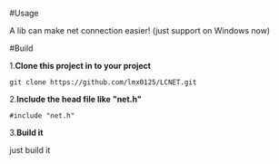 #Usage

A lib can make net connection easier!
(just support on Windows now)

#Build

1.**Clone this project in to your project**

    git clone https://github.com/lmx0125/LCNET.git
    
2.**Include the head file like "net.h"**

    #include "net.h"

3.**Build it**

just build it
